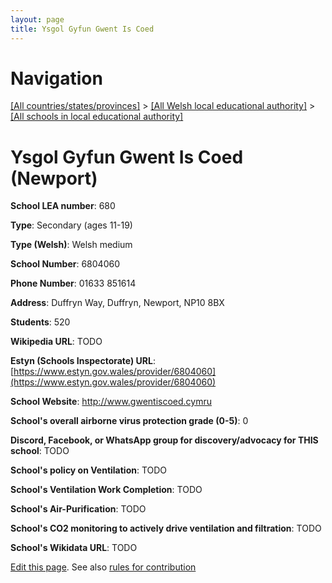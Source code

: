 ```yaml
---
layout: page
title: Ysgol Gyfun Gwent Is Coed
---
```

# Navigation

[[All countries/states/provinces]](../../..) > [[All Welsh local educational authority]](../..) > [[All schools in local educational authority]](..)

# Ysgol Gyfun Gwent Is Coed (Newport)

**School LEA number**: 680

**Type**: Secondary (ages 11-19)

**Type (Welsh)**: Welsh medium

**School Number**: 6804060

**Phone Number**: 01633 851614

**Address**: Duffryn Way, Duffryn, Newport, NP10 8BX

**Students**: 520

**Wikipedia URL**: TODO

**Estyn (Schools Inspectorate) URL**: [https://www.estyn.gov.wales/provider/6804060](https://www.estyn.gov.wales/provider/6804060)

**School Website**: http://www.gwentiscoed.cymru

**School's overall airborne virus protection grade (0-5)**: 0

**Discord, Facebook, or WhatsApp group for discovery/advocacy for THIS school**: TODO

**School's policy on Ventilation**: TODO

**School's Ventilation Work Completion**: TODO

**School's Air-Purification**: TODO

**School's CO2 monitoring to actively drive ventilation and filtration**: TODO

**School's Wikidata URL**: TODO




[Edit this page](https://github.com/ventilate-schools/Wales/edit/prif/./Newport/Ysgol_Gyfun_Gwent_Is_Coed.md). See also [rules for contribution](../../../contribution-rules/)